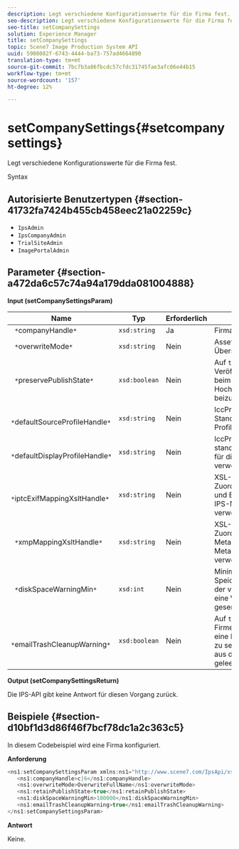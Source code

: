 ```yaml
---
description: Legt verschiedene Konfigurationswerte für die Firma fest.
seo-description: Legt verschiedene Konfigurationswerte für die Firma fest.
seo-title: setCompanySettings
solution: Experience Manager
title: setCompanySettings
topic: Scene7 Image Production System API
uuid: 5908082f-6743-4444-ba73-757ad4664890
translation-type: tm+mt
source-git-commit: 7bc7b3a86fbcdc57cfdc31745fae3afc06e44b15
workflow-type: tm+mt
source-wordcount: '157'
ht-degree: 12%

---
```



# setCompanySettings{#setcompanysettings}

Legt verschiedene Konfigurationswerte für die Firma fest.

Syntax

## Autorisierte Benutzertypen {#section-41732fa7424b455cb458eec21a02259c}

* `IpsAdmin`
* `IpsCompanyAdmin`
* `TrialSiteAdmin`
* `ImagePortalAdmin`

## Parameter {#section-a472da6c57c74a94a179dda081004888}

**Input (setCompanySettingsParam)**

| Name | Typ | Erforderlich | Beschreibung |
|---|---|---|---|
| ` *`companyHandle`*` | `xsd:string` | Ja | Firma Handle. |
| ` *`overwriteMode`*` | `xsd:string` | Nein | Asset-Überschreibungsmodus. |
| ` *`preservePublishState`*` | `xsd:boolean` | Nein | Auf `true` setzen, um den Veröffentlichungsstatus beim erneuten Hochladen eines Assets beizubehalten. |
| ` *`defaultSourceProfileHandle`*` | `xsd:string` | Nein | IccProfile-Asset, das als Standard-Quellfarben-Profil verwendet wird. |
| ` *`defaultDisplayProfileHandle`*` | `xsd:string` | Nein | IccProfile-Asset, das als standardmäßiges Profil für die Anzeigefarbe verwendet wird. |
| ` *`iptcExifMappingXsltHandle`*` | `xsd:string` | Nein | XSL-Asset, das zum Zuordnen von IPTC- und EXIF-Metadaten zu IPS-Metadatenfeldern verwendet wird. |
| ` *`xmpMappingXsltHandle`*` | `xsd:string` | Nein | XSL-Asset, das zum Zuordnen XMP Metadaten zu IPS-Metadatenfeldern verwendet wird. |
| ` *`diskSpaceWarningMin`*` | `xsd:int` | Nein | Minimaler freier Speicherplatz (in KB), der verfügbar ist, bevor eine Warnmeldung gesendet wird. |
| ` *`emailTrashCleanupWarning`*` | `xsd:boolean` | Nein | Auf `true` setzen, um Firmen-Administratoren eine Benachrichtigung zu senden, wenn Assets aus dem Papierkorb geleert werden. |

**Output (setCompanySettingsReturn)**

Die IPS-API gibt keine Antwort für diesen Vorgang zurück.

## Beispiele {#section-d10bf1d3d86f46f7bcf78dc1a2c363c5}

In diesem Codebeispiel wird eine Firma konfiguriert.

**Anforderung**

```java
<ns1:setCompanySettingsParam xmlns:ns1="http://www.scene7.com/IpsApi/xsd/2008-01-15">
   <ns1:companyHandle>c|6</ns1:companyHandle>
   <ns1:overwriteMode>OverwriteFullName</ns1:overwriteMode>
   <ns1:retainPublishState>true</ns1:retainPublishState>
   <ns1:diskSpaceWarningMin>100000</ns1:diskSpaceWarningMin>
   <ns1:emailTrashCleanupWarning>true</ns1:emailTrashCleanupWarning>
</ns1:setCompanySettingsParam>
```

**Antwort**

Keine.
